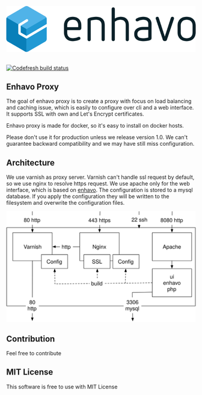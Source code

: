 ![alt text](assets/enhavo/images/enhavo.svg "enhavo")
<br/>
<br/>

[![Codefresh build status]( https://g.codefresh.io/api/badges/pipeline/gseidel/enhavo%2Fenhavo-proxy%2Fenhavo-proxy)]( https://g.codefresh.io/public/accounts/gseidel/pipelines/enhavo/enhavo/enhavo-proxy)

Enhavo Proxy
------------

The goal of enhavo proxy is to create a proxy with focus on load balancing and caching issue, which is easily to configure
over cli and a web interface. It supports SSL with own and Let's Encrypt certificates.

Enhavo proxy is made for docker, so it's easy to install on docker hosts.

Please don't use it for production unless we release version 1.0. We can't guarantee backward compatibility and we may
have still miss configuration.

Architecture
------------

We use varnish as proxy server. Varnish can't handle ssl request by default, so we use nginx to resolve https request.
We use apache only for the web interface, which is based on [enhavo](https://github.com/enhavo/enhavo).
The configuration is stored to a mysql database. If you apply the configuration they will be written to the filesystem and overwrite the configuration
files.

![alt text](assets/enhavo/images/architecture.svg "enhavo-proxy")

Contribution
------------

Feel free to contribute

MIT License
-----------

This software is free to use with MIT License